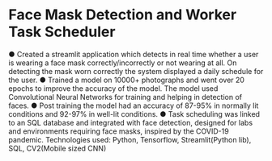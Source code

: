 # Face Mask Detection and Worker Task Scheduler 
●	Created a streamlit application which detects in real time whether a user is wearing a face mask correctly/incorrectly or not wearing at all. On detecting the mask worn correctly the system displayed a daily schedule for the user.
●	Trained a model on 10000+ photographs and went over 20 epochs to improve the accuracy of the model. The model used Convolutional Neural Networks for training and helping in detection of faces.
●	Post training the model had an accuracy of 87-95% in normally lit conditions and 92-97% in well-lit conditions.
●	Task scheduling was linked to an SQL database and integrated with face detection, designed for labs and environments requiring face masks, inspired by the COVID-19 pandemic.
Technologies used: Python, Tensorflow, Streamlit(Python lib), SQL, CV2(Mobile sized CNN)  
